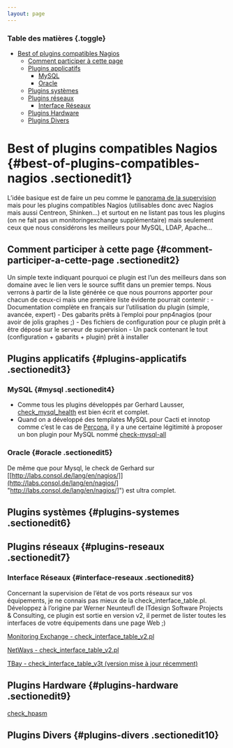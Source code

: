 ```yaml
---
layout: page
---
```


### Table des matières {.toggle}

-   [Best of plugins compatibles
    Nagios](bestof.html#best-of-plugins-compatibles-nagios)
    -   [Comment participer à cette
        page](bestof.html#comment-participer-a-cette-page)
    -   [Plugins applicatifs](bestof.html#plugins-applicatifs)
        -   [MySQL](bestof.html#mysql)
        -   [Oracle](bestof.html#oracle)
    -   [Plugins systèmes](bestof.html#plugins-systemes)
    -   [Plugins réseaux](bestof.html#plugins-reseaux)
        -   [Interface Réseaux](bestof.html#interface-reseaux)
    -   [Plugins Hardware](bestof.html#plugins-hardware)
    -   [Plugins Divers](bestof.html#plugins-divers)

Best of plugins compatibles Nagios {#best-of-plugins-compatibles-nagios .sectionedit1}
==================================

L’idée basique est de faire un peu comme le [panorama de la
supervision](../../../../supervision/links.html "supervision:links")
mais pour les plugins compatibles Nagios (utilisables donc avec Nagios
mais aussi Centreon, Shinken…) et surtout en ne listant pas tous les
plugins (on ne fait pas un monitoringexchange supplémentaire) mais
seulement ceux que nous considérons les meilleurs pour MySQL, LDAP,
Apache…

Comment participer à cette page {#comment-participer-a-cette-page .sectionedit2}
-------------------------------

Un simple texte indiquant pourquoi ce plugin est l’un des meilleurs dans
son domaine avec le lien vers le source suffit dans un premier temps.
Nous verrons à partir de la liste générée ce que nous pourrons apporter
pour chacun de ceux-ci mais une première liste évidente pourrait
contenir : - Documentation complète en français sur l’utilisation du
plugin (simple, avancée, expert) - Des gabarits prêts à l’emploi pour
pnp4nagios (pour avoir de jolis graphes ;) - Des fichiers de
configuration pour ce plugin prêt à être déposé sur le serveur de
supervision - Un pack contenant le tout (configuration + gabarits +
plugin) prêt à installer

Plugins applicatifs {#plugins-applicatifs .sectionedit3}
-------------------

### MySQL {#mysql .sectionedit4}

-   Comme tous les plugins développés par Gerhard Lausser,
    [check\_mysql\_health](http://labs.consol.de/lang/en/nagios "http://labs.consol.de/lang/en/nagios")
    est bien écrit et complet.
-   Quand on a développé des templates MySQL pour Cacti et innotop comme
    c’est le cas de
    [Percona](http://www.percona.com/consulting/mysql-monitoring-graphing/ "http://www.percona.com/consulting/mysql-monitoring-graphing/"),
    il y a une certaine légitimité à proposer un bon plugin pour MySQL
    nommé
    [check-mysql-all](http://code.google.com/p/check-mysql-all/ "http://code.google.com/p/check-mysql-all/")

### Oracle {#oracle .sectionedit5}

De même que pour Mysql, le check de Gerhard sur
[[http://labs.consol.de/lang/en/nagios/]](http://labs.consol.de/lang/en/nagios/] "http://labs.consol.de/lang/en/nagios/]")
est ultra complet.

Plugins systèmes {#plugins-systemes .sectionedit6}
----------------

Plugins réseaux {#plugins-reseaux .sectionedit7}
---------------

### Interface Réseaux {#interface-reseaux .sectionedit8}

Concernant la supervision de l’état de vos ports réseaux sur vos
équipements, je ne connais pas mieux de la check\_interface\_table.pl.
Développez à l’origine par Werner Neunteufl de ITdesign Software
Projects & Consulting, ce plugin est sortie en version v2, il permet de
lister toutes les interfaces de votre équipements dans une page Web ;)

[Monitoring Exchange -
check\_interface\_table\_v2.pl](https://www.monitoringexchange.org/inventory/Check-Plugins/Network/check_interface_table_v2-pl "https://www.monitoringexchange.org/inventory/Check-Plugins/Network/check_interface_table_v2-pl")

[NetWays -
check\_interface\_table\_v2.pl](https://www.netways.org/projects/plugins/files "https://www.netways.org/projects/plugins/files")

[TBay - check\_interface\_table\_v3t (version mise à jour
récemment)](http://www.tontonitch.com/tiki/tiki-index.php?page=Nagios+plugins+-+interfacetable_v3t "http://www.tontonitch.com/tiki/tiki-index.php?page=Nagios+plugins+-+interfacetable_v3t")

Plugins Hardware {#plugins-hardware .sectionedit9}
----------------

[check\_hpasm](../../../../nagios/plugins/check_hpasm.html "nagios:plugins:check_hpasm")

Plugins Divers {#plugins-divers .sectionedit10}
--------------
